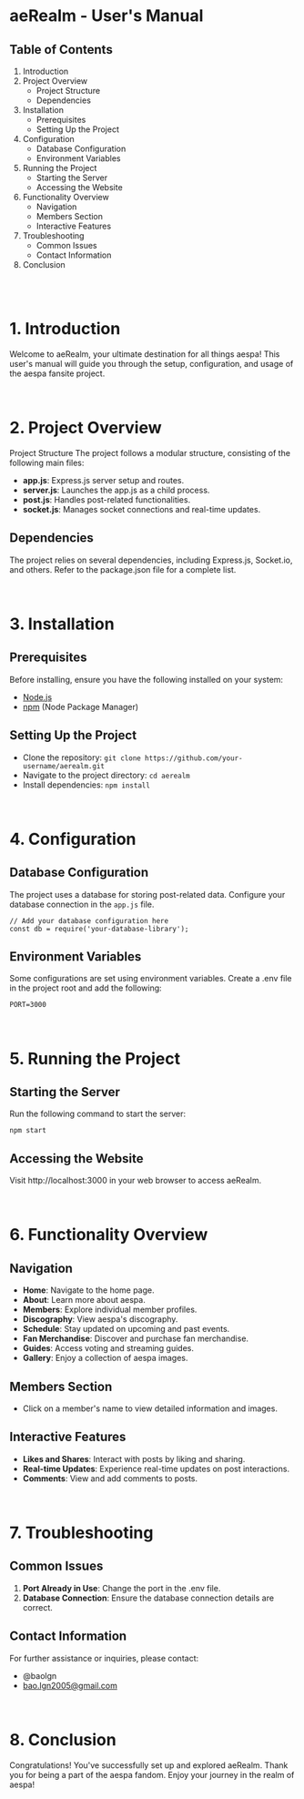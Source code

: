 # aeRealm - User's Manual
## Table of Contents
1. Introduction
2. Project Overview
    - Project Structure
    - Dependencies
3. Installation
    - Prerequisites
    - Setting Up the Project
4. Configuration
    - Database Configuration
    - Environment Variables
5. Running the Project
    - Starting the Server
    - Accessing the Website
6. Functionality Overview
    - Navigation
    - Members Section
    - Interactive Features
7. Troubleshooting
    - Common Issues
    - Contact Information
8. Conclusion

<br>
<br>

# 1. Introduction<a name="introduction"></a>
Welcome to aeRealm, your ultimate destination for all things aespa! This user's manual will guide you through the setup, configuration, and usage of the aespa fansite project.

<br>

# 2. Project Overview<a name="project-overview"></a>
Project Structure<a name="project-structure"></a>
The project follows a modular structure, consisting of the following main files:

- __app.js__: Express.js server setup and routes.
- __server.js__: Launches the app.js as a child process.
- __post.js__: Handles post-related functionalities.
- __socket.js__: Manages socket connections and real-time updates.

## Dependencies<a name="dependencies"></a>
The project relies on several dependencies, including Express.js, Socket.io, and others. Refer to the package.json file for a complete list.

<br>

# 3. Installation<a name="installation"></a>
## Prerequisites<a name="prerequisites"></a>
Before installing, ensure you have the following installed on your system:

- [Node.js](https://nodejs.org/)
- [npm](https://www.npmjs.com/) (Node Package Manager)

## Setting Up the Project<a name="setting-up-the-project"></a>
- Clone the repository: `git clone https://github.com/your-username/aerealm.git`
- Navigate to the project directory: `cd aerealm`
- Install dependencies: `npm install`

<br>

# 4. Configuration<a name="configuration"></a>
## Database Configuration<a name="database-configuration"></a>
The project uses a database for storing post-related data. Configure your database connection in the `app.js` file.
```
// Add your database configuration here
const db = require('your-database-library');
```
## Environment Variables<a name="environment-variables"></a>
Some configurations are set using environment variables. Create a .env file in the project root and add the following:
```
PORT=3000
```

<br>

# 5. Running the Project<a name="running-the-project"></a>
## Starting the Server<a name="starting-the-server"></a>
Run the following command to start the server:
```
npm start
```
## Accessing the Website<a name="accessing-the-website"></a>
Visit http://localhost:3000 in your web browser to access aeRealm.

<br>

# 6. Functionality Overview<a name="functionality-overview"></a>
## Navigation<a name="navigation"></a>
- __Home__: Navigate to the home page.
- __About__: Learn more about aespa.
- __Members__: Explore individual member profiles.
- __Discography__: View aespa's discography.
- __Schedule__: Stay updated on upcoming and past events.
- __Fan Merchandise__: Discover and purchase fan merchandise.
- __Guides__: Access voting and streaming guides.
- __Gallery__: Enjoy a collection of aespa images.
## Members Section<a name="members-section"></a>
- Click on a member's name to view detailed information and images.
## Interactive Features<a name="interactive-features"></a>
- __Likes and Shares__: Interact with posts by liking and sharing.
- __Real-time Updates__: Experience real-time updates on post interactions.
- __Comments__: View and add comments to posts.

<br>

# 7. Troubleshooting<a name="troubleshooting"></a>
## Common Issues<a name="common-issues"></a>
1. __Port Already in Use__: Change the port in the .env file.
2. __Database Connection__: Ensure the database connection details are correct.
## Contact Information<a name="contact-information"></a>
For further assistance or inquiries, please contact:
- @baolgn
- bao.lgn2005@gmail.com

<br>

# 8. Conclusion<a name="conclusion"></a>
Congratulations! You've successfully set up and explored aeRealm. Thank you for being a part of the aespa fandom. Enjoy your journey in the realm of aespa!
